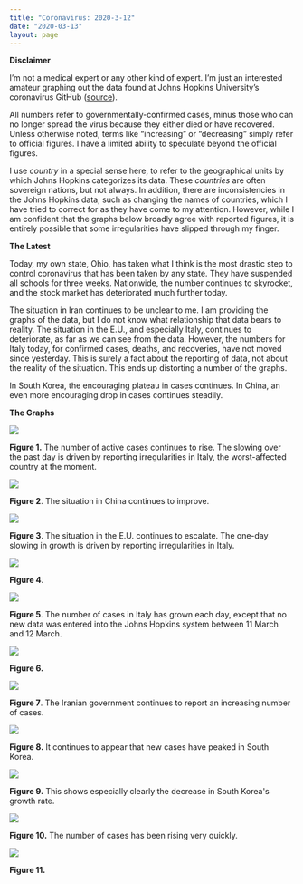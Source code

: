 ```yaml
---
title: "Coronavirus: 2020-3-12"
date: "2020-03-13"
layout: page
---
```


**Disclaimer**

I’m not a medical expert or any other kind of expert. I’m just an interested amateur graphing out the data found at Johns Hopkins University’s coronavirus GitHub ([source](https://github.com/CSSEGISandData/COVID-19/tree/master/csse_covid_19_data/csse_covid_19_daily_reports)).

All numbers refer to governmentally-confirmed cases, minus those who can no longer spread the virus because they either died or have recovered. Unless otherwise noted, terms like “increasing” or “decreasing” simply refer to official figures. I have a limited ability to speculate beyond the official figures.

I use _country_ in a special sense here, to refer to the geographical units by which Johns Hopkins categorizes its data. These _countries_ are often sovereign nations, but not always. In addition, there are inconsistencies in the Johns Hopkins data, such as changing the names of countries, which I have tried to correct for as they have come to my attention. However, while I am confident that the graphs below broadly agree with reported figures, it is entirely possible that some irregularities have slipped through my finger.

**The Latest**

Today, my own state, Ohio, has taken what I think is the most drastic step to control coronavirus that has been taken by any state. They have suspended all schools for three weeks. Nationwide, the number continues to skyrocket, and the stock market has deteriorated much further today.

The situation in Iran continues to be unclear to me. I am providing the graphs of the data, but I do not know what relationship that data bears to reality. The situation in the E.U., and especially Italy, continues to deteriorate, as far as we can see from the data. However, the numbers for Italy today, for confirmed cases, deaths, and recoveries, have not moved since yesterday. This is surely a fact about the reporting of data, not about the reality of the situation. This ends up distorting a number of the graphs.

In South Korea, the encouraging plateau in cases continues. In China, an even more encouraging drop in cases continues steadily.

**The Graphs**

![](../../i/5l.png)

**Figure 1.** The number of active cases continues to rise. The slowing over the past day is driven by reporting irregularities in Italy, the worst-affected country at the moment.

![](../../i/5m.png)

**Figure 2**. The situation in China continues to improve.

![](../../i/5n.png)

**Figure 3**. The situation in the E.U. continues to escalate. The one-day slowing in growth is driven by reporting irregularities in Italy.

![](../../i/5o.png)

**Figure 4**.

![](../../i/5p.png)

**Figure 5**. The number of cases in Italy has grown each day, except that no new data was entered into the Johns Hopkins system between 11 March and 12 March.

![](../../i/5q.png)

**Figure 6.**

![](../../i/5r.png)

**Figure 7**. The Iranian government continues to report an increasing number of cases.

![](../../i/5s.png)

**Figure 8.** It continues to appear that new cases have peaked in South Korea.

![](../../i/5t.png)

**Figure 9.** This shows especially clearly the decrease in South Korea's growth rate.

![](../../i/5u.png)

**Figure 10.** The number of cases has been rising very quickly.

![](../../i/5v.png)

**Figure 11.**

